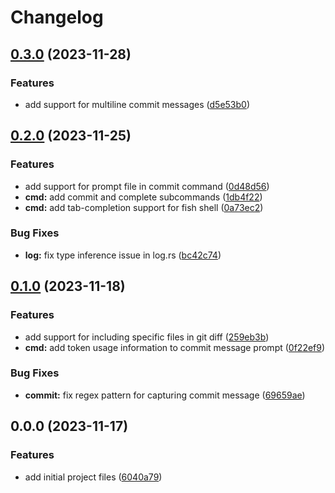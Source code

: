 # Changelog

## [0.3.0](https://github.com/liblaf/ai-commit-cli/compare/v0.2.0...v0.3.0) (2023-11-28)

### Features

- add support for multiline commit messages ([d5e53b0](https://github.com/liblaf/ai-commit-cli/commit/d5e53b000360728bfcd1a7efe5f1265cfcfff0a6))

## [0.2.0](https://github.com/liblaf/ai-commit-cli/compare/v0.1.0...v0.2.0) (2023-11-25)

### Features

- add support for prompt file in commit command ([0d48d56](https://github.com/liblaf/ai-commit-cli/commit/0d48d568c75dd50cbf5cd9a2d394caa48755ad8d))
- **cmd:** add commit and complete subcommands ([1db4f22](https://github.com/liblaf/ai-commit-cli/commit/1db4f22355efacd6928c130cb004dcb9ce876ad8))
- **cmd:** add tab-completion support for fish shell ([0a73ec2](https://github.com/liblaf/ai-commit-cli/commit/0a73ec2433bd2b0d4191cf20e231874f744e1bc8))

### Bug Fixes

- **log:** fix type inference issue in log.rs ([bc42c74](https://github.com/liblaf/ai-commit-cli/commit/bc42c740e08d71be103974de50c9d70c0184f530))

## [0.1.0](https://github.com/liblaf/ai-commit-cli/compare/v0.0.0...v0.1.0) (2023-11-18)

### Features

- add support for including specific files in git diff ([259eb3b](https://github.com/liblaf/ai-commit-cli/commit/259eb3b4763507b4286de73e49db6c2f309f9236))
- **cmd:** add token usage information to commit message prompt ([0f22ef9](https://github.com/liblaf/ai-commit-cli/commit/0f22ef9bf5e5b37423aaa4f9b913ac5519b27566))

### Bug Fixes

- **commit:** fix regex pattern for capturing commit message ([69659ae](https://github.com/liblaf/ai-commit-cli/commit/69659ae70beafb1a6015fd91231cbd6a783b56af))

## 0.0.0 (2023-11-17)

### Features

- add initial project files ([6040a79](https://github.com/liblaf/ai-commit-cli/commit/6040a7901f3068b8394fce612612d6c38532022f))
